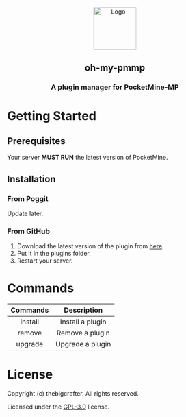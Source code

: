 <div align="center">
  <a href="https://github.com/thebigcrafter/oh-my-pmmp">
    <img src="assets/icon.jpg" alt="Logo" width="100" height="100">
  </a>

  <h2 align="center">oh-my-pmmp</h2>

  <h3 align="center">
    A plugin manager for PocketMine-MP
  </h3>
</div>

# Getting Started

## Prerequisites

Your server **MUST RUN** the latest version of PocketMine.

## Installation

### From Poggit

Update later.

### From GitHub

1. Download the latest version of the plugin from [here](https://github.com/thebigcrafter/oh-my-pmmp/releases).
2. Put it in the plugins folder.
3. Restart your server.

# Commands

| Commands |    Description   |
|:--------:|:----------------:|
|  install | Install a plugin |
|  remove  |  Remove a plugin |
|  upgrade | Upgrade a plugin |

# License

Copyright (c) thebigcrafter. All rights reserved.

Licensed under the [GPL-3.0](https://github.com/thebigcrafter/oh-my-pmmp/blob/main/LICENSE) license.
